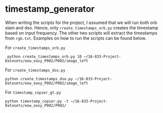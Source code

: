 # timestamp_generator

When writing the scripts for the project, I assumed that we will run both orb slam and dso. Hence, only `create_timestamps_orb.py` creates the timestamp based on input frequency. The other two scripts will extract the timestamps from `rgb.txt`. Examples on how to run the scripts can be found below. 

For `create_timestamps_orb.py`
```
 python create_timestamps_orb.py 10 ~/16-833-Project-Datasets/eow_easy_P002/P002/image_left
```

For `create_timestamps_dso.py`
```
python create_timestamps_dso.py ~/16-833-Project-Datasets/eow_easy_P002/P002/image_left
```

For `timestamp_copier_gt.py`
```
python timestamp_copier.py -t ~/16-833-Project-Datasets/eow_easy_P002/P002/
```


